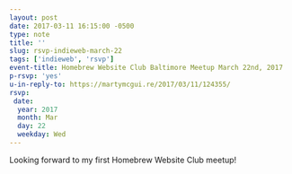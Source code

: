 ```yaml
---
layout: post
date: 2017-03-11 16:15:00 -0500
type: note
title: ''
slug: rsvp-indieweb-march-22
tags: ['indieweb', 'rsvp']
event-title: Homebrew Website Club Baltimore Meetup March 22nd, 2017
p-rsvp: 'yes'
u-in-reply-to: https://martymcgui.re/2017/03/11/124355/
rsvp:
 date:
  year: 2017
  month: Mar
  day: 22
  weekday: Wed
---
```

Looking forward to my first Homebrew Website Club meetup!